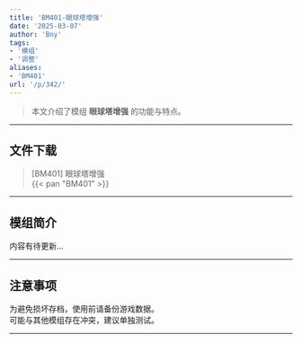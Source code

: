 ```yaml
---
title: 'BM401-眼球塔增强'
date: '2025-03-07'
author: 'Bny'
tags:
- '模组'
- '调整'
aliases:
- 'BM401'
url: '/p/342/'
---
```


> 本文介绍了模组 **眼球塔增强** 的功能与特点。

---

## 文件下载

> [BM401] 眼球塔增强  
{{< pan "BM401" >}}  

---

## 模组简介

>  
内容有待更新...  

---

## 注意事项

>  
为避免损坏存档，使用前请备份游戏数据。  
可能与其他模组存在冲突，建议单独测试。  

---

